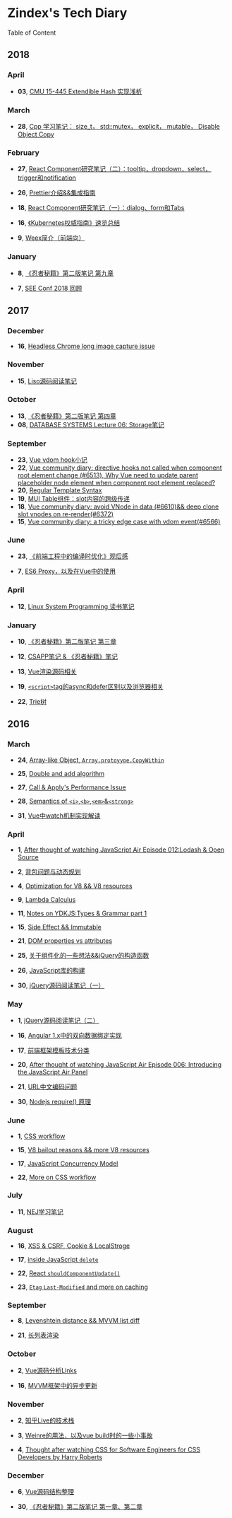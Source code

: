 # Zindex's Tech Diary

Table of Content

## 2018

### April

+ **03**, [CMU 15-445 Extendible Hash 实现浅析](http://zxc0328.github.io/diary/2018/04/2018-04-03.html)

### March

+ **28**, [Cpp 学习笔记： size_t， std::mutex， explicit， mutable， Disable Object Copy](http://zxc0328.github.io/diary/2018/03/2018-03-28.html)


### February

+ **27**, [React Component研究笔记（二）：tooltip，dropdown，select，trigger和notification](http://zxc0328.github.io/diary/2018/02/2018-02-27.html)

+ **26**, [Prettier介绍&&集成指南](http://zxc0328.github.io/diary/2018/02/2018-02-26.html)

+ **18**, [React Component研究笔记（一）：dialog、form和Tabs](http://zxc0328.github.io/diary/2018/02/2018-02-18.html)

+ **16**, [《Kubernetes权威指南》速览总结](http://zxc0328.github.io/diary/2018/02/2018-02-16.html)

+ **9**, [Weex简介（前端向）](http://zxc0328.github.io/diary/2018/02/2018-02-09.html)

### January

+ **8**, [《忍者秘籍》第二版笔记 第九章](http://zxc0328.github.io/diary/2018/01/2018-01-08.html)

+ **7**, [SEE Conf 2018 回顾](http://zxc0328.github.io/diary/2018/01/2017-01-07.html)

## 2017

### December

+ **16**, [Headless Chrome long image capture issue](http://zxc0328.github.io/diary/2017/12/2017-12-16.html)

### November 

+ **15**, [Liso源码阅读笔记](http://zxc0328.github.io/diary/2017/11/2017-11-11.html)

### October

+ **13**, [《忍者秘籍》第二版笔记 第四章](http://zxc0328.github.io/diary/2017/10/2017-10-13.html)
+ **08**, [DATABASE SYSTEMS Lecture 06: Storage笔记](http://zxc0328.github.io/diary/2017/10/2017-10-08.html)

### September

+ **23**, [Vue vdom hook小记](http://zxc0328.github.io/diary/2017/09/2017-09-23.html)
+ **22**, [Vue community diary: directive hooks not called when component root element change (#6513), Why Vue need to update parent placeholder node element when component root element replaced?](http://zxc0328.github.io/diary/2017/09/2017-09-22.html)
+ **20**, [Regular Template Syntax](http://zxc0328.github.io/diary/2017/09/2017-09-20.html)
+ **19**, [MUI Table组件：slot内容的跨级传递](http://zxc0328.github.io/diary/2017/09/2017-09-19.html)
+ **18**, [Vue community diary: avoid VNode in data (#6610)&& deep clone slot vnodes on re-render(#6372)](http://zxc0328.github.io/diary/2017/09/2017-09-18.html)
+ **15**, [Vue community diary: a tricky edge case with vdom event(#6566)](http://zxc0328.github.io/diary/2017/09/2017-09-15.html)

### June

+ **23**, [《前端工程中的编译时优化》观后感](http://zxc0328.github.io/diary/2017/07/2017-07-23.html)

+ **7**, [ES6 Proxy，以及在Vue中的使用](http://zxc0328.github.io/diary/2017/06/2017-06-07.html)

### April

+ **12**, [Linux System Programming 读书笔记](http://zxc0328.github.io/diary/2017/04/2017-04-12.html)

### January

+ **10**, [《忍者秘籍》第二版笔记 第三章](http://zxc0328.github.io/diary/2017/01/2017-01-10.html)

+ **12**, [CSAPP笔记 & 《忍者秘籍》笔记](http://zxc0328.github.io/diary/2017/01/2017-01-12.html)

+ **13**, [Vue渲染源码相关](http://zxc0328.github.io/diary/2017/01/2017-01-13.html)

+ **19**, [`<script>`tag的async和defer区别以及浏览器相关](https://github.com/zxc0328/diary-content/issues/1)

+ **22**, [Trie树](https://github.com/zxc0328/diary-content/issues/2)

## 2016

### March

+ **24**, [Array-like Object, `Array.protoyype.CopyWithin`](http://zxc0328.github.io/diary/2016/03/2016-03-24.html)

+ **25**, [Double and add algorithm](http://zxc0328.github.io/diary/2016/03/2016-03-25.html)

+ **27**, [Call & Apply's Performance Issue](http://zxc0328.github.io/diary/2016/03/2016-03-27.html)

+ **28**, [Semantics of `<i>`,`<b>`,`<em>`&`<strong>`](http://zxc0328.github.io/diary/2016/03/2016-03-28.html)

+ **31**, [Vue中watch机制实现解读](http://zxc0328.github.io/diary/2016/03/2016-03-31.html)

### April

+ **1**, [After thought of watching JavaScript Air Episode 012:Lodash & Open Source](http://zxc0328.github.io/diary/2016/04/2016-04-01.html)

+ **2**, [背包问题与动态规划](http://zxc0328.github.io/diary/2016/04/2016-04-02.html)

+ **4**, [Optimization for V8 && V8 resources](http://zxc0328.github.io/diary/2016/04/2016-04-04.html)

+ **9**, [Lambda Calculus](http://zxc0328.github.io/diary/2016/04/2016-04-09.html)

+ **11**, [Notes on YDKJS:Types & Grammar part 1](http://zxc0328.github.io/diary/2016/04/2016-04-11.html)

+ **15**, [Side Effect && Immutable](http://zxc0328.github.io/diary/2016/04/2016-04-15.html)

+ **21**, [DOM properties vs attributes](http://zxc0328.github.io/diary/2016/04/2016-04-21.html)

+ **25**, [关于组件化的一些想法&&jQuery的构造函数](http://zxc0328.github.io/diary/2016/04/2016-04-25.html)

+ **26**, [JavaScript库的构建](http://zxc0328.github.io/diary/2016/04/2016-04-26.html)

+ **30**, [jQuery源码阅读笔记（一）](http://zxc0328.github.io/diary/2016/04/2016-04-30.html)

### May

+ **1**, [jQuery源码阅读笔记（二）](http://zxc0328.github.io/diary/2016/05/2016-05-01.html)  

+ **16**, [Angular 1.x中的双向数据绑定实现](http://zxc0328.github.io/diary/2016/05/2016-05-16.html)

+ **17**, [前端框架模板技术分类](http://zxc0328.github.io/diary/2016/05/2016-05-17.html)

+ **20**, [After thought of watching JavaScript Air Episode 006: Introducing the JavaScript Air Panel](http://zxc0328.github.io/diary/2016/05/2016-05-20.html)

+ **21**, [URL中文编码问题](http://zxc0328.github.io/diary/2016/05/2016-05-21.html)

+ **30**, [Nodejs require() 原理](http://zxc0328.github.io/diary/2016/05/2016-05-30.html)

### June

+ **1**, [CSS workflow](http://zxc0328.github.io/diary/2016/06/2016-06-01.html)

+ **15**, [V8 bailout reasons && more V8 resources](http://zxc0328.github.io/diary/2016/06/2016-06-15.html)

+ **17**, [JavaScript Concurrency Model](http://zxc0328.github.io/diary/2016/06/2016-06-17.html)

+ **22**, [More on CSS workflow](http://zxc0328.github.io/diary/2016/06/2016-06-22.html)

### July

+ **11**, [NEJ学习笔记](http://zxc0328.github.io/diary/2016/07/2016-07-11.html)

### August

+ **16**, [XSS & CSRF, Cookie & LocalStroge](http://zxc0328.github.io/diary/2016/08/2016-08-16.html)

+ **17**, [inside JavaScript `delete` ](http://zxc0328.github.io/diary/2016/08/2016-08-17.html)

+ **22**, [React `shouldComponentUpdate()`](http://zxc0328.github.io/diary/2016/08/2016-08-22.html)

+ **23**, [`Etag` `Last-Modified` and more on caching](http://zxc0328.github.io/diary/2016/08/2016-08-23.html)

### September

+ **8**, [Levenshtein distance && MVVM list diff](http://zxc0328.github.io/diary/2016/09/2016-09-08.html)

+ **21**, [长列表渲染](http://zxc0328.github.io/diary/2016/09/2016-09-21.html)

### October

+ **2**, [Vue源码分析Links](http://zxc0328.github.io/diary/2016/10/2016-10-02.html)

+ **16**, [MVVM框架中的异步更新](http://zxc0328.github.io/diary/2016/10/2016-10-16.html)

### November

+ **2**, [知乎Live的技术栈](http://zxc0328.github.io/diary/2016/11/2016-11-02.html)

+ **3**, [Weinre的用法，以及vue build时的一些小事故](http://zxc0328.github.io/diary/2016/11/2016-11-03.html)

+ **4**, [Thought after watching CSS for Software Engineers for CSS Developers by Harry Roberts](http://zxc0328.github.io/diary/2016/11/2016-11-04.html)

### December

+ **6**, [Vue源码结构整理](http://zxc0328.github.io/diary/2016/12/2016-12-06.html)

+ **30**, [《忍者秘籍》第二版笔记 第一章、第二章](http://zxc0328.github.io/diary/2016/12/2016-12-30.html)
